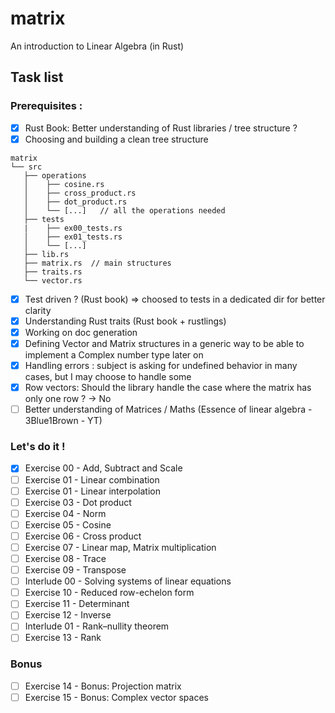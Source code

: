# matrix
An introduction to Linear Algebra (in Rust)

## Task list

### Prerequisites :
- [x] Rust Book: Better understanding of Rust libraries / tree structure ?
- [x] Choosing and building a clean tree structure

```
matrix
└── src
   ├── operations
   │    ├── cosine.rs
   │    ├── cross_product.rs
   │    ├── dot_product.rs
   │    └── [...]   // all the operations needed
   ├── tests
   |    ├── ex00_tests.rs 
   │    ├── ex01_tests.rs
   │    └── [...]   
   ├── lib.rs
   ├── matrix.rs  // main structures
   ├── traits.rs
   └── vector.rs
```

- [x] Test driven ? (Rust book) => choosed to tests in a dedicated dir for better clarity
- [x] Understanding Rust traits (Rust book + rustlings)
- [x] Working on doc generation
- [x] Defining Vector and Matrix structures in a generic way to be able to implement a Complex number type later on
- [x] Handling errors : subject is asking for undefined behavior in many cases, but I may choose to handle some
- [x] Row vectors: Should the library handle the case where the matrix has only one row ? -> No
- [ ] Better understanding of Matrices / Maths (Essence of linear algebra - 3Blue1Brown - YT)

### Let's do it !
- [x] Exercise 00 - Add, Subtract and Scale
- [ ] Exercise 01 - Linear combination
- [ ] Exercise 01 - Linear interpolation
- [ ] Exercise 03 - Dot product
- [ ] Exercise 04 - Norm
- [ ] Exercise 05 - Cosine
- [ ] Exercise 06 - Cross product
- [ ] Exercise 07 - Linear map, Matrix multiplication
- [ ] Exercise 08 - Trace
- [ ] Exercise 09 - Transpose
- [ ] Interlude 00 - Solving systems of linear equations
- [ ] Exercise 10 - Reduced row-echelon form
- [ ] Exercise 11 - Determinant
- [ ] Exercise 12 - Inverse
- [ ] Interlude 01 - Rank–nullity theorem
- [ ] Exercise 13 - Rank

### Bonus
- [ ] Exercise 14 - Bonus: Projection matrix
- [ ] Exercise 15 - Bonus: Complex vector spaces
